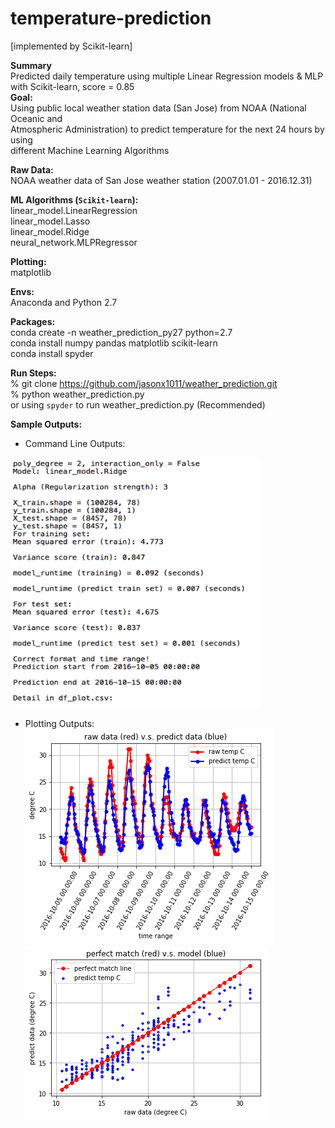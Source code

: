 # temperature-prediction  

[implemented by Scikit-learn]  

**Summary**  
Predicted daily temperature using multiple Linear Regression models & MLP with Scikit-learn, score = 0.85  
**Goal:**    
Using public local weather station data (San Jose) from NOAA (National Oceanic and  
Atmospheric Administration) to predict temperature for the next 24 hours by using  
different Machine Learning Algorithms  

**Raw Data:**   
NOAA weather data of San Jose weather station (2007.01.01 - 2016.12.31)

**ML Algorithms (`Scikit-learn`):**  
linear_model.LinearRegression  
linear_model.Lasso  
linear_model.Ridge  
neural_network.MLPRegressor  

**Plotting:**  
matplotlib  

**Envs:**  
Anaconda and Python 2.7  

**Packages:**  
conda create -n weather_prediction_py27 python=2.7  
conda install numpy pandas matplotlib scikit-learn  
conda install spyder  

**Run Steps:**  
% git clone https://github.com/jasonx1011/weather_prediction.git  
% python weather_prediction.py  
or
using `spyder` to run weather_prediction.py (Recommended)  

**Sample Outputs:**  
   * Command Line Outputs:  
<img src="./sample_outputs/sample_out_partial.png" width="400" height="400">

   * Plotting Outputs:  
![sample_plot_1](./sample_outputs/sample_plot_1.png)  
![sample_plot_2](./sample_outputs/sample_plot_2.png)  
<!---
too big & :height=... not work
![sample_out_partial](./sample_outputs/sample_out_partial.png){:height="36px" width="36px"}  
![sample_plot_1](./sample_outputs/sample_plot_1.png)  
![sample_plot_2](./sample_outputs/sample_plot_2.png)  
--->
